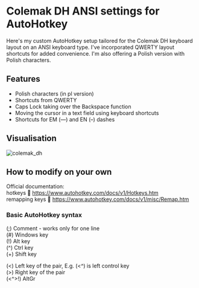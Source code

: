 # Colemak DH ANSI settings for AutoHotkey

Here's my custom AutoHotkey setup tailored for the Colemak DH keyboard layout on an ANSI keyboard type. I've incorporated QWERTY layout shortcuts for added convenience. I'm also offering a Polish version with Polish characters.

## Features

- Polish characters (in pl version)
- Shortcuts from QWERTY
- Caps Lock taking over the Backspace function
- Moving the cursor in a text field using keyboard shortcuts
- Shortcuts for EM (—) and EN (–) dashes

## Visualisation

![colemak_dh](https://user-images.githubusercontent.com/78684171/212556752-fbd3456f-9988-4f22-a526-850a689ee9b7.png)

## How to modify on your own

Official documentation: <br>
hotkeys        🔗 https://www.autohotkey.com/docs/v1/Hotkeys.htm <br>
remapping keys 🔗 https://www.autohotkey.com/docs/v1/misc/Remap.htm <br>

### Basic AutoHotkey syntax

(;) Comment - works only for one line <br>
(#) Windows key <br>
(!) Alt key <br>
(^) Ctrl key <br>
(+) Shift key <br>

(<) Left key of the pair, E.g. (<^) is left control key <br>
(>) Right key of the pair <br>
(<^>!) AltGr <br>
